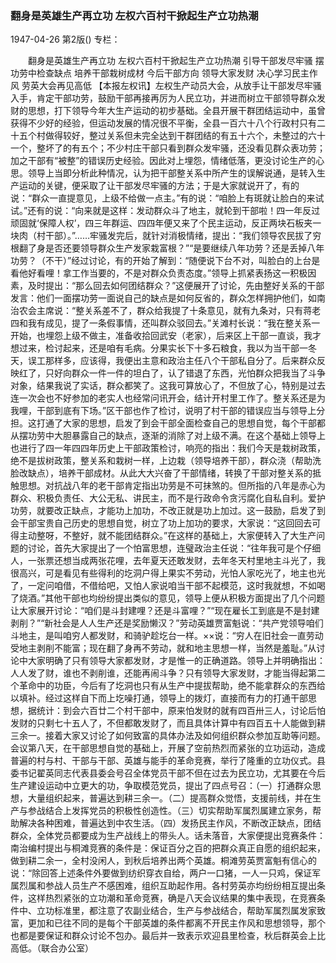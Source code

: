 ### 翻身是英雄生产再立功  左权六百村干掀起生产立功热潮

1947-04-26
第2版()
专栏：

　　翻身是英雄生产再立功
    左权六百村干掀起生产立功热潮
    引导干部发尽牢骚
    摆功劳中检查缺点
    培养干部栽树成材
    今后干部方向
    领导大家发财
    决心学习民主作风
    劳英大会再见高低
    【本报左权讯】左权生产动员大会，从放手让干部发尽牢骚入手，肯定干部功劳，鼓励干部再接再厉为人民立功，并进而树立干部领导群众发财的思想，打下领导今年大生产运动的初步基础。全县开展干群团结运动中，虽曾获得不少好的经验，但运动发展的情况很不平衡，全县一百六十八个行政村只有二十五个村做得较好，整过关系但未完全达到干群团结的有五十六个，未整过的六十一个，整坏了的有五个；不少村庄干部只看到群众发牢骚，还没看见群众表功劳；加之干部有“被整”的错误历史经验。因此对上埋怨，情绪低落，更没讨论生产的心思。领导上当即分析此种情况，认为把干部整关系中所产生的误解说通，是转入生产运动的关键，便采取了让干部发尽牢骚的方法；于是大家就说开了，有的说：“群众一直提意见，上级不给做一点主。”有的说：“咱脸上有斑就让脸白的来试试。”还有的说：“向来就是这样：发动群众斗了地主，就轮到干部啦！四一年反过顽固就‘保障人权’，四三年群运、四四年便又来了个民主运动，反正两块石板夹一块肉（村干部）。”……牢骚发完后，就针对消极情绪，提出：“我们领导农民拔了穷根翻了身是否还要领导群众生产发家栽富根？”“是要继续八年功劳？还是丢掉八年功劳？（不干）”经过讨论，有的开始了解到：“随便说下台不对，叫脸白的上台是看他好看哩！拿工作当要的，不是对群众负责态度。”领导上抓紧表扬这一积极因素，及时提出：“那么回去如何团结群众？”这便展开了讨论，先由整好关系的干部发言：他们一面摆功劳一面说自己的缺点是如何反省的，群众怎样拥护他们，如南治农会主席说：“整关系差不了，群众给我提了十条意见，就有九条对，只有蒋老四和我有成见，提了一条假事情，还叫群众驳回去。”关滩村长说：“我在整关系一开始，也埋怨上级不做主，准备收拾回武安（老家），后来区上干部一直谈，我才想过来，检讨起来，还是咱有毛病。分果实长下十多石粮食，我以为当干部一冬天，误工那样多，应该得，我便出主意和政治主任八个干部私自分了。后来群众反映红了，只好向群众一件一件的坦白了，认了错退了东西，光怕群众把我当了斗争对象，结果我说了实话，群众都笑了。这我可算放心了，不但放了心，特别是过去连一次会也不好参加的老实人也经常问讯开会，结计开村里工作了。整关系还是为我哩，干部到底有下场。”区干部也作了检讨，说明了村干部的错误应当与领导上分担。这打通了大家的思想，启发了到会干部全面检查自己的思想自觉，每个干部都从摆功劳中大胆暴露自己的缺点，逐渐的消除了对上级不满。在这个基础上领导上也进行了四一年四四年历史上干部政策检讨，响亮的指出：我们今天是栽树政策，绝不是拔树政策，整关系和栽树一样，上边栽（领导培养干部），群众浇（帮助洗脸改缺点），培养干部成材。从此大大兴奋了干部情绪，转换了干部对整关系的抵触思想。对抗战八年的老干部肯定指出功劳是不可抹煞的。但所指的八年是赤心为群众、积极负责任、大公无私、讲民主，而不是行政命令贪污腐化自私自利。爱护功劳，就要改正缺点，才能功上加功，不改正就是功上加过。这一鼓励，启发了到会干部宝贵自己历史的思想自觉，树立了功上加功的要求，大家说：“这回回去可得主动整呀，不整好，就不能团结群众。”在这样的基础上，大家便转入了大生产问题的讨论，首先大家提出了一个怕富思想，连璧政治主任说：“往年我可是个仔细人，一张票还想当成两张花哩，去年夏天还敢发财，去年冬天村里地主斗光了，我很高兴，可是看见有些得利的圪洞户得上果实不劳动，光怕人家吃光了，地主也光了，一定问咱借，不借给吧，又怕人家说咱当干部不起模范，这时我就想，不如喝了烧酒。”其他干部也均纷纷提出类似的意见，领导上便从积极方面提出了几个问题让大家展开讨论：“咱们是斗封建哩？还是斗富哩？”“现在雇长工到底是不是封建剥削？”“新社会是人人生产还是奖励懒汉？”劳动英雄贾富魁说：“共产党领导咱们斗地主，是叫咱穷人都发财，和骑驴趁圪台一样。××说：“穷人在旧社会一直劳动受地主剥削不能富；现在翻了身再不劳动，就和地主思想一样，当然是羞耻。”从讨论中大家明确了只有领导大家都发财，才是惟一的正确道路。领导上并明确指出：人人发了财，谁也不剥削谁，还能再闹斗争？只有领导大家发财，才能当得起第二个革命中的功臣，今后有了圪洞也只有从生产中提拔帮助，绝不能拿群众的东西给以填补。经过这样自下而上圪噪打通，领导上的拨灯，直接而有力的打通干部思想，据统计：到会六百廿二个村干部中，原来怕发财的就有四百卅三人，讨论后怕发财的只剩七十五人了，不但都敢发财了，而且具体计算中有四百五十人能做到耕三余一。接着大家又讨论了如何致富的具体办法及如何组织群众参加互助等问题。
    会议第八天，在干部思想自觉的基础上，开展了空前热烈而紧张的立功运动，造成普遍的村与村、干部与干部、英雄与能手的革命竞赛，举行了隆重的立功仪式。县委书记翟英同志代表县委会号召全体党员干部不但在过去为民立功，尤其要在今后生产建设运动中立更大的功，争取模范党员，提出了四点号召：（一）打通群众思想，大量组织起来，普遍达到耕三余一。（二）提高群众觉悟，支援前线，并在生产与参战结合上发挥党员的积极性创造性。（三）切实帮助军属烈属建立家务，帮助解决各种困难，普遍达到中农生活。（四）发扬民主作风，不断改正缺点，团结群众，全体党员都要成为生产战线上的带头人。话未落音，大家便提出竞赛条件：南治编村提出与桐滩竞赛的条件是：保证百分之百的把群众真正自愿的组织起来，做到耕二余一，全村没闲人，到秋后培养出两个英雄。桐滩劳英贾富魁有信心的说：“除回答上述条件外要做到纺织穿衣自给，两户一口猪，一人一只鸡，保证军属烈属和参战人员生产不感困难，组织互助起作用。各村劳英亦均纷纷相互提出条件，这样热烈紧张的立功潮和革命竞赛，确是八天会议结果的集中表现，在竞赛条件中、立功标准里，都注意了农副业结合，生产与参战结合，帮助军属烈属发家致富，更加和已往不同的是每个干部英雄的条件都离不开民主作风和思想领导，那个也都是要保证和群众讨论不包办。最后并一致表示欢迎县里检查，秋后群英会上比高低。（联合办公室）
